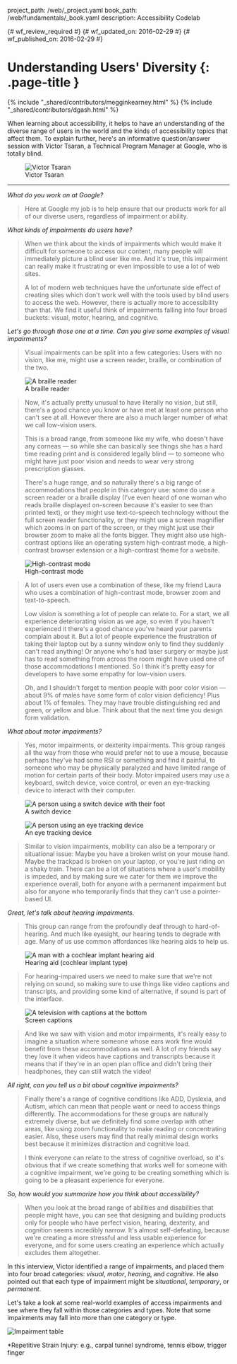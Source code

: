 project_path: /web/_project.yaml
book_path: /web/fundamentals/_book.yaml
description: Accessibility Codelab

{# wf_review_required #}
{# wf_updated_on: 2016-02-29 #}
{# wf_published_on: 2016-02-29 #}

# Understanding Users' Diversity {: .page-title }

{% include "_shared/contributors/megginkearney.html" %}
{% include "_shared/contributors/dgash.html" %}



When learning about accessibility, it helps to have an understanding of the diverse range of users in the world and the kinds of accessibility topics that affect them. To explain further, here's an informative question/answer session with Victor Tsaran, a Technical Program Manager at Google, who is totally blind.

<figure>
  <img src="imgs/victor_tsaran.jpg" alt="Victor Tsaran">	
  <figcaption>Victor Tsaran</figcaption>
</figure>

<hr>

*What do you work on at Google?*

>Here at Google my job is to help ensure that our products work for all of our diverse users, regardless of impairment or ability.

 *What kinds of impairments do users have?*

>When we think about the kinds of impairments which would make it difficult for someone to access our content, many people will immediately picture a blind user like me. And it's true, this impairment can really make it frustrating or even impossible to use a lot of web sites.
>
>A lot of modern web techniques have the unfortunate side effect of creating sites which don't work well with the tools used by blind users to access the web. However, there is actually more to accessibility than that. We find it useful think of impairments falling into four broad buckets: visual, motor, hearing, and cognitive.

 *Let's go through those one at a time. Can you give some examples of visual impairments?*

>Visual impairments can be split into a few categories: Users with no vision, like me, might use a screen reader, braille, or combination of the two.

<figure>
  <img src="imgs/braille-reader.png" alt="A braille reader">	
  <figcaption>A braille reader</figcaption>
</figure>

>Now, it's actually pretty unusual to have literally no vision, but still, there's a good chance you know or have met at least one person who can't see at all. However there are also a much larger number of what we call low-vision users.
>
>This is a broad range, from someone like my wife, who doesn't have any corneas &mdash; so while she can basically see things she has a hard time reading print and is considered legally blind &mdash; to someone who might have just poor vision and needs to wear very strong prescription glasses.
>
>There's a huge range, and so naturally there's a big range of accommodations that people in this category use: some do use a screen reader or a braille display (I've even heard of one woman who reads braille displayed on-screen because it's easier to see than printed text), or they might use text-to-speech technology without the full screen reader functionality, or they might use a screen magnifier which zooms in on part of the screen, or they might just use their browser zoom to make all the fonts bigger. They might also use high-contrast options like an operating system high-contrast mode, a high-contrast browser extension or a high-contrast theme for a website. 

<figure>
  <img src="imgs/high-contrast.png" alt="High-contrast mode">	
  <figcaption>High-contrast mode</figcaption>
</figure>

>A lot of users even use a combination of these, like my friend Laura who uses a combination of high-contrast mode, browser zoom and text-to-speech.
>
>Low vision is something a lot of people can relate to. For a start, we all experience deteriorating vision as we age, so even if you haven't experienced it there's a good chance you've heard your parents complain about it. But a lot of people experience the frustration of taking their laptop out by a sunny window only to find they suddenly can't read anything! Or anyone who's had laser surgery or maybe just has to read something from across the room might have used one of those accommodations I mentioned. So I think it's pretty easy for developers to have some empathy for low-vision users.
>
>Oh, and I shouldn't forget to mention people with poor color vision &mdash; about 9% of males have some form of color vision deficiency! Plus about 1% of females. They may have trouble distinguishing red and green, or yellow and blue. Think about that the next time you design form validation.

 *What about motor impairments?*

>Yes, motor impairments, or dexterity impairments. This group ranges all the way from those who would prefer not to use a mouse, because perhaps they've had some RSI or something and find it painful, to someone who may be physically paralyzed and have limited range of motion for certain parts of their body. Motor impaired users may use a keyboard, switch device, voice control, or even an eye-tracking device to interact with their computer.

<figure>
  <img src="imgs/switch-device.png" alt="A person using a switch device with their foot">	
  <figcaption>A switch device</figcaption>
</figure>

<figure>
  <img src="imgs/eye-tracking.png" alt="A person using an eye tracking device">	
  <figcaption>An eye tracking device</figcaption>
</figure>

>Similar to vision impairments, mobility can also be a temporary or situational issue: Maybe you have a broken wrist on your mouse hand. Maybe the trackpad is broken on your laptop, or you're just riding on a shaky train. There can be a lot of situations where a user's mobility is impeded, and by making sure we cater for them we improve the experience overall, both for anyone with a permanent impairment but also for anyone who temporarily finds that they can't use a pointer-based UI.

 *Great, let's talk about hearing impairments.*

>This group can range from the profoundly deaf through to hard-of-hearing. And much like eyesight, our hearing tends to degrade with age. Many of us use common affordances like hearing aids to help us.

<figure>
  <img src="imgs/hearing-aid.png" alt="A man with a cochlear implant hearing aid">	
  <figcaption>Hearing aid (cochlear implant type)</figcaption>
</figure>


>For hearing-impaired users we need to make sure that we're not relying on sound, so making sure to use things like video captions and transcripts, and providing some kind of alternative, if sound is part of the interface.

<figure>
  <img src="imgs/screen-captions.png" alt="A television with captions at the bottom">	
  <figcaption>Screen captions</figcaption>
</figure>

>And like we saw with vision and motor impairments, it's really easy to imagine a situation where someone whose ears work fine would benefit from these accommodations as well. A lot of my friends say they love it when videos have captions and transcripts because it means that if they're in an open plan office and didn't bring their headphones, they can still watch the video!

 *All right, can you tell us a bit about cognitive impairments?*

>Finally there's a range of cognitive conditions like ADD, Dyslexia, and Autism, which can mean that people want or need to access things differently. The accommodations for these groups are naturally extremely diverse, but we definitely find some overlap with other areas, like using zoom functionality to make reading or concentrating easier. Also, these users may find that really minimal design works best because it minimizes distraction and cognitive load. 
>
>I think everyone can relate to the stress of cognitive overload, so it's obvious that if we create something that works well for someone with a cognitive impairment, we're going to be creating something which is going to be a pleasant experience for everyone.

 *So, how would you summarize how you think about accessibility?*

>When you look at the broad range of abilities and disabilities that people might have, you can see that designing and building products only for people who have perfect vision, hearing, dexterity, and cognition seems incredibly narrow. It's almost self-defeating, because we're creating a more stressful and less usable experience for everyone, and for some users creating an experience which actually excludes them altogether.

In this interview, Victor identified a range of impairments, and placed them into four broad categories: *visual*, *motor*, *hearing*, and *cognitive*. He also pointed out that each type of impairment might be *situational*, *temporary*, or *permanent*. 

Let's take a look at some real-world examples of access impairments and see where they fall within those categories and types. Note that some impairments may fall into more than one category or type.

![Impairment table](imgs/impairment-table.png)

*Repetitive Strain Injury: e.g., carpal tunnel syndrome, tennis elbow, trigger finger
